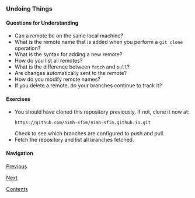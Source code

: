 ### Undoing Things

#### Questions for Understanding
- Can a remote be on the same local machine?
- What is the remote name that is added when you perform a `git clone`
  operation?
- What is the syntax for adding a new remote?
- How do you list all remotes?
- What is the difference between `fetch` and `pull`?
- Are changes automatically sent to the remote?
- How do you modify remote names?
- If you delete a remote, do your branches continue to track it?


#### Exercises
- You should have cloned this repository previously.
  If not, clone it now at:
  ```
  https://github.com/nimh-sfim/nimh-sfim.github.io.git
  ```
  Check to see which branches are configured to push and pull.
- Fetch the repository and list all branches fetched.
  
#### Navigation
[Previous][c2_4]

[Next][c2_6]

[Contents][c2]

[c2_4]: <chapter_2_4.md>
[c2_6]: <chapter_2_6.md>
[c2]: <../pro_git_supplement.md>
